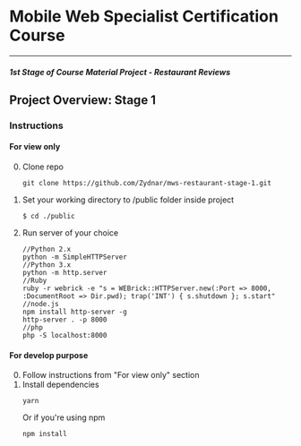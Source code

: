# Mobile Web Specialist Certification Course

---
#### _1st Stage of Course Material Project - Restaurant Reviews_

## Project Overview: Stage 1

### Instructions
#### For view only 
0. Clone repo
    ```
    git clone https://github.com/Zydnar/mws-restaurant-stage-1.git
    ```
1. Set your working directory to /public folder inside project
    ```
    $ cd ./public
    ```
2. Run server of your choice
    ```
    //Python 2.x
    python -m SimpleHTTPServer
    //Python 3.x
    python -m http.server
    //Ruby
    ruby -r webrick -e "s = WEBrick::HTTPServer.new(:Port => 8000, :DocumentRoot => Dir.pwd); trap('INT') { s.shutdown }; s.start"
    //node.js
    npm install http-server -g
    http-server . -p 8000
    //php
    php -S localhost:8000
    ```
#### For develop purpose
0. Follow instructions from "For view only" section
1. Install dependencies
    ```
    yarn
    ```
    Or if you're using npm
    ```
    npm install
    ```

